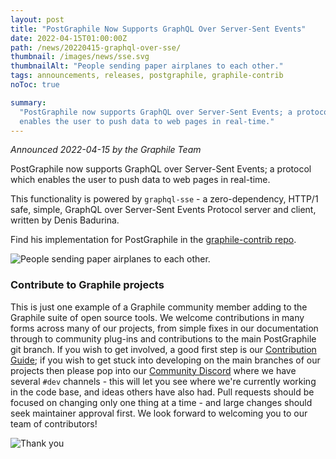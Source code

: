 ```yaml
---
layout: post
title: "PostGraphile Now Supports GraphQL Over Server-Sent Events"
date: 2022-04-15T01:00:00Z
path: /news/20220415-graphql-over-sse/
thumbnail: /images/news/sse.svg
thumbnailAlt: "People sending paper airplanes to each other."
tags: announcements, releases, postgraphile, graphile-contrib
noToc: true

summary:
  "PostGraphile now supports GraphQL over Server-Sent Events; a protocol which
  enables the user to push data to web pages in real-time."
---
```


_Announced 2022-04-15 by the Graphile Team_

<p class='intro'>
PostGraphile now supports GraphQL over Server-Sent Events; a protocol which
enables the user to push data to web pages in real-time.
</p>

This functionality is powered by `graphql-sse` - a zero-dependency, HTTP/1 safe,
simple, GraphQL over Server-Sent Events Protocol server and client, written by
Denis Badurina.

Find his implementation for PostGraphile in the
[graphile-contrib repo](https://github.com/graphile-contrib/graphql-sse).

<div class="flex flex-wrap justify-around">
<img alt="People sending paper airplanes to each other." src="/images/news/sse.svg" style="max-height: 300px" />
</div>

### Contribute to Graphile projects

This is just one example of a Graphile community member adding to the Graphile
suite of open source tools. We welcome contributions in many forms across many
of our projects, from simple fixes in our documentation through to community
plug-ins and contributions to the main PostGraphile git branch. If you wish to
get involved, a good first step is our [Contribution Guide](/contribute/); if
you wish to get stuck into developing on the main branches of our projects then
please pop into our [Community Discord](https://discord.gg/graphile) where we
have several `#dev` channels - this will let you see where we're currently
working in the code base, and ideas others have also had. Pull requests should
be focused on changing only one thing at a time - and large changes should seek
maintainer approval first. We look forward to welcoming you to our team of
contributors!

<div class="tc">
<img alt="Thank you" src="/images/thanks.png" />
</div>
